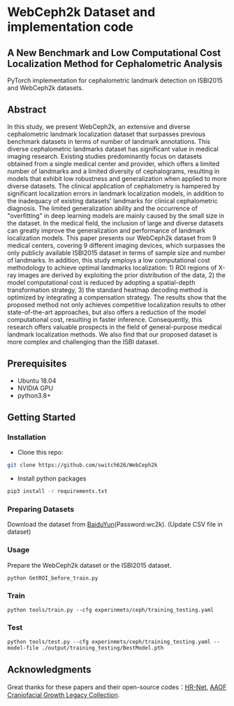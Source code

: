 # WebCeph2k Dataset and implementation code
## A New Benchmark and Low Computational Cost Localization Method for Cephalometric Analysis

PyTorch implementation for cephalometric landmark detection on ISBI2015 and WebCeph2k datasets.

## Abstract
In this study, we present WebCeph2k, an extensive and diverse cephalometric landmark localization dataset that surpasses previous benchmark datasets in terms of number of landmark annotations. This diverse cephalometric landmarks dataset has significant value in medical imaging research. Existing studies predominantly focus on datasets obtained from a single medical center and provider, which offers a limited number of landmarks and a limited diversity of cephalograms, resulting in models that exhibit low robustness and generalization when applied to more diverse datasets. The clinical application of cephalometry is hampered by significant localization errors in landmark localization models, in addition to the inadequacy of existing datasets' landmarks for clinical cephalometric diagnosis. The limited generalization ability and the occurrence of "overfitting" in deep learning models are mainly caused by the small size in the dataset. In the medical field, the inclusion of large and diverse datasets can greatly improve the generalization and performance of landmark localization models. This paper presents our WebCeph2k dataset from 9 medical centers, covering 9 different imaging devices, which surpasses the only publicly available ISBI2015 dataset in terms of sample size and number of landmarks. In addition, this study employs a low computational cost methodology to achieve optimal landmarks localization: 1) ROI regions of X-ray images are derived by exploiting the prior distribution of the data, 2) the model computational cost is reduced by adopting a spatial-depth transformation strategy, 3) the standard heatmap decoding method is optimized by integrating a compensation strategy.  The results show that the proposed method not only achieves competitive localization results to other state-of-the-art approaches, but also offers a reduction of the model computational cost, resulting in faster inference. Consequently, this research offers valuable prospects in the field of general-purpose medical landmark localization methods. We also find that our proposed dataset is more complex and challenging than the ISBI dataset.

## Prerequisites
- Ubuntu 18.04
- NVIDIA GPU 
- python3.8+

## Getting Started
### Installation

- Clone this repo:
```bash
git clone https://github.com/switch626/WebCeph2k
```

- Install python packages
```bash
pip3 install -r requirements.txt
```

### Preparing Datasets
Download the dataset from [BaiduYun][1](Password:wc2k). (Update CSV file in dataset)

### Usage

Prepare the WebCeph2k dataset or the ISBI2015 dataset.

```
python GetROI_before_train.py
```

### Train
```
python tools/train.py --cfg experinmets/ceph/training_testing.yaml
```

### Test
```
python tools/test.py --cfg experinmets/ceph/training_testing.yaml --model-file ./output/training_testing/BestModel.pth
```

## Acknowledgments
Great thanks for these papers and their open-source codes：[HR-Net](https://github.com/HRNet), [AAOF Craniofacial Growth Legacy Collection](https://aaoflegacycollection.org/aaof_home.html).

[1]:https://pan.baidu.com/s/1kQMeFARM-hh1bF-lUU7u3A?pwd=wc2k
